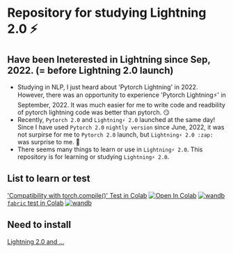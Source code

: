 # Repository for studying Lightning 2.0 :zap:

## Have been Ineterested in Lightning since Sep, 2022. (= before Lightning 2.0 launch)
- Studying in NLP, I just heard about 'Pytorch Lightning' in 2022. However, there was an opportunity to experience 'Pytorch Lightning⚡' in September, 2022. It was much easier for me to write code and readbility of pytorch lightning code was better than pytorch. :smirk:
- Recently, `Pytorch 2.0` and `Lightning⚡ 2.0` launched at the same day! Since I have used `Pytorch 2.0` `nightly version` since June, 2022, it was not surpirse for me to `Pytorch 2.0` launch, but `Lightning⚡ 2.0 :zap:` was surprise to me. :star_struck:
- There seems many things to learn or use in `Lightning⚡ 2.0`. This repository is for learning or studying `Lightning⚡ 2.0`.


## List to learn or test
['Compatibility with torch.compile()' Test in Colab](https://github.com/renslightsaber/lightning-2-dot-zero/tree/main/compile_test) [![Open In Colab](https://colab.research.google.com/assets/colab-badge.svg)](https://colab.research.google.com/drive/1WQHt9KhTavEHC6CDkYSuBvoe8zgr4bk2?usp=sharing) [![wandb](https://raw.githubusercontent.com/wandb/assets/main/wandb-github-badge-gradient.svg)](https://wandb.ai/wako/Lightning_2_dot_zero?workspace=user-wako)
[`fabric` test in Colab](https://github.com/renslightsaber/lightning-2-dot-zero/tree/main/fabric_test) [![wandb](https://raw.githubusercontent.com/wandb/assets/main/wandb-github-badge-gradient.svg)](https://wandb.ai/wako/fabric_test?workspace=user-wako)

## Need to install 
[Lightning 2.0 and ...](https://github.com/renslightsaber/lightning-2-dot-zero/blob/main/needs_to_install.md)
 

